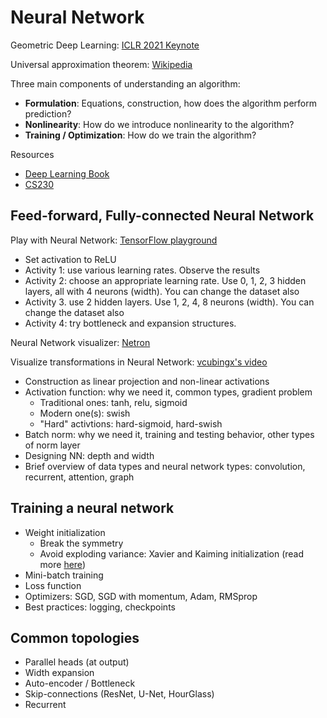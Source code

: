 # Neural Network

Geometric Deep Learning: [ICLR 2021 Keynote](https://www.youtube.com/watch?v=w6Pw4MOzMuo)

Universal approximation theorem: [Wikipedia](https://en.wikipedia.org/wiki/Universal_approximation_theorem)

Three main components of understanding an algorithm:

- **Formulation**: Equations, construction, how does the algorithm perform prediction?
- **Nonlinearity**: How do we introduce nonlinearity to the algorithm?
- **Training / Optimization**: How do we train the algorithm?

Resources

- [Deep Learning Book](https://www.deeplearningbook.org/)
- [CS230](https://cs230.stanford.edu/)

## Feed-forward, Fully-connected Neural Network

Play with Neural Network: [TensorFlow playground](https://playground.tensorflow.org/)

- Set activation to ReLU
- Activity 1: use various learning rates. Observe the results
- Activity 2: choose an appropriate learning rate. Use 0, 1, 2, 3 hidden layers, all with 4 neurons (width). You can change the dataset also
- Activity 3. use 2 hidden layers. Use 1, 2, 4, 8 neurons (width). You can change the dataset also
- Activity 4: try bottleneck and expansion structures.

Neural Network visualizer: [Netron](https://netron.app/)

Visualize transformations in Neural Network: [vcubingx's video](https://youtu.be/UOvPeC8WOt8?t=586)

- Construction as linear projection and non-linear activations
- Activation function: why we need it, common types, gradient problem
  - Traditional ones: tanh, relu, sigmoid
  - Modern one(s): swish
  - "Hard" activtions: hard-sigmoid, hard-swish
- Batch norm: why we need it, training and testing behavior, other types of norm layer
- Designing NN: depth and width
- Brief overview of data types and neural network types: convolution, recurrent, attention, graph

## Training a neural network

- Weight initialization
  - Break the symmetry
  - Avoid exploding variance: Xavier and Kaiming initialization (read more [here](https://pouannes.github.io/blog/initialization/))
- Mini-batch training
- Loss function
- Optimizers: SGD, SGD with momentum, Adam, RMSprop
- Best practices: logging, checkpoints

## Common topologies

- Parallel heads (at output)
- Width expansion
- Auto-encoder / Bottleneck
- Skip-connections (ResNet, U-Net, HourGlass)
- Recurrent
